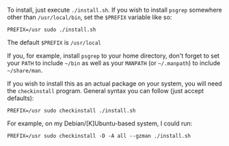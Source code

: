 To install, just execute `./install.sh`.  If you wish to install `psgrep`
somewhere other than `/usr/local/bin`, set the `$PREFIX` variable like so:

    PREFIX=/usr sudo ./install.sh

The default `$PREFIX` is `/usr/local`

If you, for example, install `psgrep` to your home directory, don't forget to set
your `PATH` to include `~/bin` as well as your `MANPATH` (or `~/.manpath`) to include
`~/share/man`.

If you wish to install this as an actual package on your system, you will need
the `checkinstall` program.  General syntax you can follow (just accept defaults):

    PREFIX=/usr sudo checkinstall ./install.sh

For example, on my Debian/[K]Ubuntu-based system, I could run:

    PREFIX=/usr sudo checkinstall -D -A all --gzman ./install.sh

